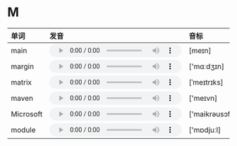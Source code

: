 
# M

| 单词  | 发音 | 音标 |
| :-- | :-- | :-- |
| main | <audio :src="$withBase('/audio/main.mp3')" controls="controls"></audio> | [meɪn] |
| margin | <audio :src="$withBase('/audio/margin.mp3')" controls="controls"></audio> | ['mɑːdʒɪn] |
| matrix | <audio :src="$withBase('/audio/matrix.mp3')" controls="controls"></audio> | [ˈmeɪtrɪks] |
| maven | <audio :src="$withBase('/audio/maven.mp3')" controls="controls"></audio> | ['meɪvn] |
| Microsoft | <audio :src="$withBase('/audio/Microsoft.mp3')" controls="controls"></audio> | ['maikrəusɔft] |
| module | <audio :src="$withBase('/audio/module.mp3')" controls="controls"></audio> | ['mɒdjuːl] |

<style lang="css">
audio {
  height: 30px;
}

@media screen and (max-width: 720px){
  audio { 
    width: 20px; 
  } 
}
</style>
